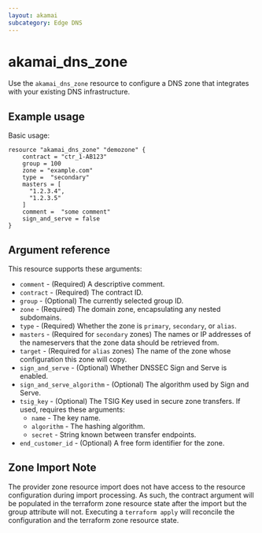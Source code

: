 ```yaml
---
layout: akamai
subcategory: Edge DNS
---
```


# akamai_dns_zone

Use the `akamai_dns_zone` resource to configure a DNS zone that integrates with your existing DNS infrastructure.

## Example usage

Basic usage:

```
resource "akamai_dns_zone" "demozone" {
    contract = "ctr_1-AB123"
    group = 100
    zone = "example.com"
    type =  "secondary"
    masters = [
      "1.2.3.4",
      "1.2.3.5"
    ]
    comment =  "some comment"
    sign_and_serve = false
}
```

## Argument reference

This resource supports these arguments:

* `comment` - (Required) A descriptive comment.
* `contract` - (Required) The contract ID.
* `group` - (Optional) The currently selected group ID.
* `zone` - (Required) The domain zone, encapsulating any nested subdomains.
* `type` - (Required) Whether the zone is `primary`, `secondary`, or `alias`.
* `masters` - (Required for `secondary` zones) The names or IP addresses of the nameservers that the zone data should be retrieved from.
* `target` - (Required for `alias` zones) The name of the zone whose configuration this zone will copy.
* `sign_and_serve` - (Optional) Whether DNSSEC Sign and Serve is enabled.
* `sign_and_serve_algorithm` - (Optional) The algorithm used by Sign and Serve.
* `tsig_key` - (Optional) The TSIG Key used in secure zone transfers. If used, requires these arguments:
    * `name` - The key name.
    * `algorithm` - The hashing algorithm.
    * `secret` - String known between transfer endpoints.
* `end_customer_id` - (Optional) A free form identifier for the zone.

## Zone Import Note

The provider zone resource import does not have access to the resource configuration during import processing. As such, the contract argument will be populated in the terraform zone resource state after the import but the group attribute will not. Executing a `terraform apply` will reconcile the configuration and the terraform zone resource state.
